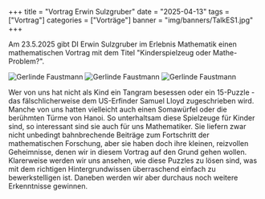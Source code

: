 +++
title = "Vortrag Erwin Sulzgruber"
date = "2025-04-13"
tags = ["Vortrag"]
categories = ["Vorträge"]
banner = "img/banners/TalkES1.jpg"
+++

Am 23.5.2025 gibt DI Erwin Sulzgruber im Erlebnis Mathematik einen mathematischen Vortrag mit dem Titel "Kinderspielzeug oder Mathe-Problem?".

![Gerlinde Faustmann](/img/banners/TalkES2.jpg)
![Gerlinde Faustmann](/img/banners/TalkES3.jpg)
![Gerlinde Faustmann](/img/banners/TalkES1.jpg)

Wer von uns hat nicht als Kind ein Tangram besessen oder ein 15-Puzzle - das fälschlicherweise dem US-Erfinder Samuel Lloyd zugeschrieben wird. Manche von uns hatten vielleicht auch einen Somawürfel oder die berühmten Türme von Hanoi. So unterhaltsam diese Spielzeuge für Kinder sind, so interessant sind sie auch für uns Mathematiker. Sie liefern zwar nicht unbedingt bahnbrechende Beiträge zum Fortschritt der mathematischen Forschung, aber sie haben doch ihre kleinen, reizvollen Geheimnisse, denen wir in diesem Vortrag auf den Grund gehen wollen. Klarerweise werden wir uns ansehen, wie diese Puzzles zu lösen sind, was mit dem richtigen Hintergrundwissen überraschend einfach zu bewerkstelligen ist. Daneben werden wir aber durchaus noch weitere Erkenntnisse gewinnen.

